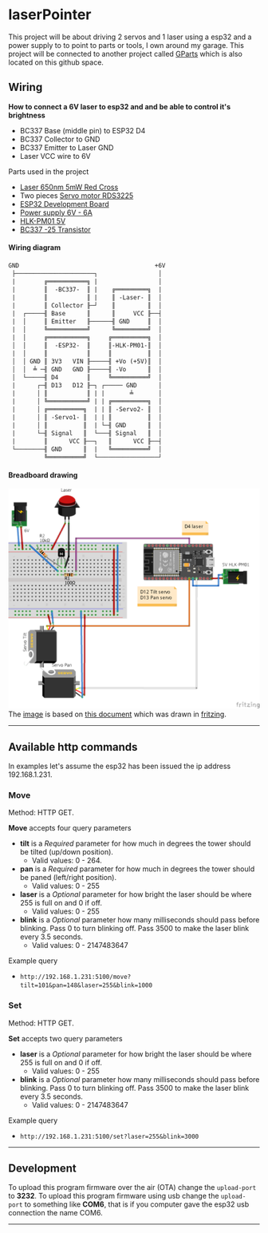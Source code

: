 # laserPointer

This project will be about driving 2 servos and 1 laser using a esp32 and a power supply to to point to parts or tools, I own around my garage. This project will be connected to another project called [GParts](https://github.com/guttih/gparts) which is also located on this github space.

## Wiring

__How to connect a 6V laser to esp32 and and be able to control it's brightness__
 - BC337 Base (middle pin) to ESP32 D4
 - BC337 Collector to GND
 - BC337 Emitter to Laser GND 
 - Laser VCC wire to 6V

 
Parts used in the project
 - [Laser 650nm 5mW Red Cross]
 - Two pieces [Servo motor RDS3225]
 - [ESP32 Development Board ]
 - [Power supply 6V - 6A]
 - [HLK-PM01 5V]
 - [BC337 -25 Transistor]

#### Wiring diagram
```
GND                                      +6V
 ├──────────────────────┐                 │
 |        ╔═══════════╗ |                 │
 |        ║  -BC337-  ║ |    ╔═════════╗  |
 |        ║           ║ |    ║ -Laser- ║  │
 |        ║ Collector ╟─┘    ║         ║  │
 |  ┌─────╢ Base      ║      ║     VCC ╟──┤
 |  │     ║ Emitter   ╟──────╢ GND     ║  │
 |  │     ╚═══════════╝      ╚═════════╝  │
 |  │     ╔═══════════╗     ╔══════════╗  │
 │  │     ║  -ESP32-  ║     ║-HLK-PM01-║  │
 |  │     ║           ║     ║          ║  │
 │  │ GND ║ 3V3   VIN ╟─────╢ +Vo (+5V)║  │
 │  │  ╧ ─╢ GND   GND ╟─────╢ -Vo      ║  │
 │  └─────╢ D4        ║     ╚══════════╝  │
 |      ┌─╢ D13   D12 ╟─┐ ┌───── GND      │
 |      │ ║           ║ | |       ╧       │
 |      │ ╚═══════════╝ | | ╔══════════╗  │
 |      │ ╔══════════╗  | | ║ -Servo2- ║  │
 |      │ ║ -Servo1- ║  | | ║          ║  │
 |      │ ║          ║  | └─╢ GND      ║  │
 |      └─╢ Signal   ║  └───╢ Signal   ║  │
 |        ║      VCC ╟──┐   ║      VCC ╟──┤
 └────────╢ GND      ║  |   ╚══════════╝  │
          ╚══════════╝  └─────────────────┘
```

#### Breadboard drawing

![Wiring on a breadboard](docs/wiringLaserPointer.png)
The [image](docs/wiringLaserPointer.png) is based on 
[this document](docs/wiringLaserPointer.fzz) which was drawn in 
[fritzing](https://fritzing.org).

--------------------------------------------------------------------------------
## Available http commands

In examples let's assume the esp32 has been issued the ip address 192.168.1.231.
### Move
Method: HTTP GET.


__Move__ accepts four query parameters
 - __tilt__ is a _Required_ parameter for how much in degrees the tower should
    be tilted (up/down position).
    - Valid values: 0 - 264.
 - __pan__ is a _Required_ parameter for how much in degrees the tower should
    be paned (left/right position).
    - Valid values: 0 - 255
 - __laser__ is a _Optional_ parameter for how bright the laser should be where
    255 is full on and 0 if off.
    - Valid values: 0 - 255 
 - __blink__ is a _Optional_ parameter how many milliseconds should pass before
    blinking.  Pass 0 to turn blinking off. Pass 3500 to make the laser blink
    every 3.5 seconds.
    - Valid values:  0 - 2147483647

Example query
  - `http://192.168.1.231:5100/move?tilt=101&pan=148&laser=255&blink=1000`


### Set
Method: HTTP GET.


__Set__ accepts two query parameters
 - __laser__ is a _Optional_ parameter for how bright the laser should be where
    255 is full on and 0 if off.
    - Valid values: 0 - 255 
 - __blink__ is a _Optional_ parameter how many milliseconds should pass before
    blinking.  Pass 0 to turn blinking off. Pass 3500 to make the laser blink
    every 3.5 seconds.
    - Valid values:  0 - 2147483647

Example query
  - `http://192.168.1.231:5100/set?laser=255&blink=3000`
--------------------------------------------------------------------------------
## Development

To upload this program firmware over the air (OTA) change the `upload-port` to **3232**.  To upload this program firmware using usb change the `upload-port` to something like **COM6**, that is if you computer gave the esp32 usb connection the name COM6.

 

 -------------------------------------------------------------------------------

 [Laser 650nm 5mW Red Cross]:https://www.aliexpress.com/item/32870666247.html?spm=a2g0s.12269583.0.0.7be313f4OIyWvS
 [Servo motor RDS3225]:https://www.aliexpress.com/item/4000943153775.html?spm=a2g0s.12269583.0.0.701745b71zAQGI
 [ESP32 Development Board]:https://www.aliexpress.com/item/32839311668.html?spm=a2g0s.9042311.0.0.27424c4dYD8HnK
[Power supply 6V - 6A]:https://www.aliexpress.com/item/4000102102421.html?spm=a2g0s.12269583.0.0.4f644eccTkOI4c
[HLK-PM01 5V]:https://www.aliexpress.com/item/32504127465.html?spm=a2g0s.9042311.0.0.27424c4dOggB1n
[BC337 -25 Transistor]:https://www.aliexpress.com/item/32695375311.html?spm=a2g0o.productlist.0.0.5cec1feege9pS5&algo_pvid=b4308ab3-09f9-4f89-8457-5588164ae41f&algo_expid=b4308ab3-09f9-4f89-8457-5588164ae41f-0&btsid=0b0a556e16214673889264737ee796&ws_ab_test=searchweb0_0,searchweb201602_,searchweb201603_